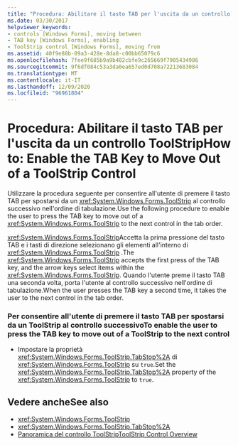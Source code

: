 ```yaml
---
title: "Procedura: Abilitare il tasto TAB per l'uscita da un controllo ToolStrip"
ms.date: 03/30/2017
helpviewer_keywords:
- controls [Windows Forms], moving between
- TAB key [Windows Forms], enabling
- ToolStrip control [Windows Forms], moving from
ms.assetid: 40f9e88b-09a3-428e-8da8-c00bb65079c6
ms.openlocfilehash: 7fee9f685b9a9b402cbfe9c265669f7905434986
ms.sourcegitcommit: 9f6df084c53a3da0ea657ed0d708a72213683084
ms.translationtype: MT
ms.contentlocale: it-IT
ms.lasthandoff: 12/09/2020
ms.locfileid: "96961804"
---
```

# <a name="how-to-enable-the-tab-key-to-move-out-of-a-toolstrip-control"></a><span data-ttu-id="f0582-102">Procedura: Abilitare il tasto TAB per l'uscita da un controllo ToolStrip</span><span class="sxs-lookup"><span data-stu-id="f0582-102">How to: Enable the TAB Key to Move Out of a ToolStrip Control</span></span>
<span data-ttu-id="f0582-103">Utilizzare la procedura seguente per consentire all'utente di premere il tasto TAB per spostarsi da un <xref:System.Windows.Forms.ToolStrip> al controllo successivo nell'ordine di tabulazione.</span><span class="sxs-lookup"><span data-stu-id="f0582-103">Use the following procedure to enable the user to press the TAB key to move out of a <xref:System.Windows.Forms.ToolStrip> to the next control in the tab order.</span></span>  
  
 <span data-ttu-id="f0582-104"><xref:System.Windows.Forms.ToolStrip>Accetta la prima pressione del tasto TAB e i tasti di direzione selezionano gli elementi all'interno di <xref:System.Windows.Forms.ToolStrip> .</span><span class="sxs-lookup"><span data-stu-id="f0582-104">The <xref:System.Windows.Forms.ToolStrip> accepts the first press of the TAB key, and the arrow keys select items within the <xref:System.Windows.Forms.ToolStrip>.</span></span> <span data-ttu-id="f0582-105">Quando l'utente preme il tasto TAB una seconda volta, porta l'utente al controllo successivo nell'ordine di tabulazione.</span><span class="sxs-lookup"><span data-stu-id="f0582-105">When the user presses the TAB key a second time, it takes the user to the next control in the tab order.</span></span>  
  
### <a name="to-enable-the-user-to-press-the-tab-key-to-move-out-of-a-toolstrip-to-the-next-control"></a><span data-ttu-id="f0582-106">Per consentire all'utente di premere il tasto TAB per spostarsi da un ToolStrip al controllo successivo</span><span class="sxs-lookup"><span data-stu-id="f0582-106">To enable the user to press the TAB key to move out of a ToolStrip to the next control</span></span>  
  
- <span data-ttu-id="f0582-107">Impostare la proprietà <xref:System.Windows.Forms.ToolStrip.TabStop%2A> di <xref:System.Windows.Forms.ToolStrip> su `true`.</span><span class="sxs-lookup"><span data-stu-id="f0582-107">Set the <xref:System.Windows.Forms.ToolStrip.TabStop%2A> property of the <xref:System.Windows.Forms.ToolStrip> to `true`.</span></span>  
  
## <a name="see-also"></a><span data-ttu-id="f0582-108">Vedere anche</span><span class="sxs-lookup"><span data-stu-id="f0582-108">See also</span></span>

- <xref:System.Windows.Forms.ToolStrip>
- <xref:System.Windows.Forms.ToolStrip.TabStop%2A>
- [<span data-ttu-id="f0582-109">Panoramica del controllo ToolStrip</span><span class="sxs-lookup"><span data-stu-id="f0582-109">ToolStrip Control Overview</span></span>](toolstrip-control-overview-windows-forms.md)
